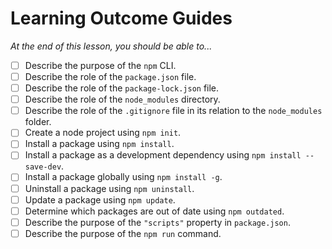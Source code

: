 # Learning Outcome Guides
*At the end of this lesson, you should be able to...*

- [ ] Describe the purpose of the `npm` CLI.
- [ ] Describe the role of the `package.json` file.
- [ ] Describe the role of the `package-lock.json` file.
- [ ] Describe the role of the `node_modules` directory.
- [ ] Describe the role of the `.gitignore` file in its relation to the `node_modules` folder.
- [ ] Create a node project using `npm init`.
- [ ] Install a package using `npm install`.
- [ ] Install a package as a development dependency using `npm install --save-dev`.
- [ ] Install a package globally using `npm install -g`.
- [ ] Uninstall a package using `npm uninstall`.
- [ ] Update a package using `npm update`.
- [ ] Determine which packages are out of date using `npm outdated`.
- [ ] Describe the purpose of the `"scripts"` property in `package.json`.
- [ ] Describe the purpose of the `npm run` command.
